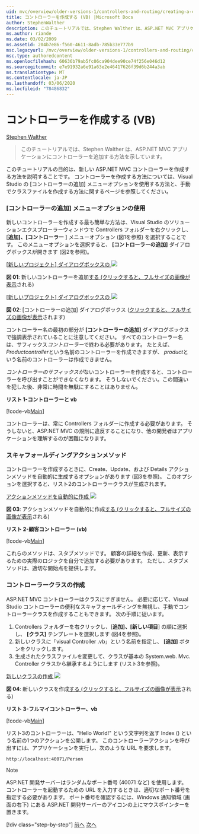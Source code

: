 ```yaml
---
uid: mvc/overview/older-versions-1/controllers-and-routing/creating-a-controller-vb
title: コントローラーを作成する (VB) |Microsoft Docs
author: StephenWalther
description: このチュートリアルでは、Stephen Walther は、ASP.NET MVC アプリケーションにコントローラーを追加する方法を示しています。
ms.author: riande
ms.date: 03/02/2009
ms.assetid: 204b7e86-f560-4611-8adb-785b33e777b9
msc.legacyurl: /mvc/overview/older-versions-1/controllers-and-routing/creating-a-controller-vb
msc.type: authoredcontent
ms.openlocfilehash: 60636b79ab5fc06ca904dee90ce74f256e046d12
ms.sourcegitcommit: e7e91932a6e91a63e2e46417626f39d6b244a3ab
ms.translationtype: MT
ms.contentlocale: ja-JP
ms.lasthandoff: 03/06/2020
ms.locfileid: "78486832"
---
```

# <a name="creating-a-controller-vb"></a>コントローラーを作成する (VB)

[Stephen Walther](https://github.com/StephenWalther)

> このチュートリアルでは、Stephen Walther は、ASP.NET MVC アプリケーションにコントローラーを追加する方法を示しています。

このチュートリアルの目的は、新しい ASP.NET MVC コントローラーを作成する方法を説明することです。 コントローラーを作成する方法については、Visual Studio の [コントローラーの追加] メニューオプションを使用する方法と、手動でクラスファイルを作成する方法に関するページを参照してください。

### <a name="using-the-add-controller-menu-option"></a>[コントローラーの追加] メニューオプションの使用

新しいコントローラーを作成する最も簡単な方法は、Visual Studio のソリューションエクスプローラーウィンドウで Controllers フォルダーを右クリックし、[**追加]、[コントローラー** ] メニューオプション (図1を参照) を選択することです。 このメニューオプションを選択すると、 **[コントローラーの追加]** ダイアログボックスが開きます (図2を参照)。

[[新しいプロジェクト] ダイアログボックスの ![](creating-a-controller-vb/_static/image1.jpg)](creating-a-controller-vb/_static/image1.png)

**図 01**: 新しいコントローラーを追加[する (クリックすると、フルサイズの画像が表示](creating-a-controller-vb/_static/image2.png)される)

[[新しいプロジェクト] ダイアログボックスの ![](creating-a-controller-vb/_static/image2.jpg)](creating-a-controller-vb/_static/image3.png)

**図 02**: [コントローラーの追加] ダイアログボックス ([クリックすると、フルサイズの画像が表示](creating-a-controller-vb/_static/image4.png)されます)

コントローラー名の最初の部分が **[コントローラーの追加]** ダイアログボックスで強調表示されていることに注意してください。 すべてのコントローラー名は、サフィックス*コントローラー*で終わる必要があります。 たとえば、 *Productcontroller*という名前のコントローラーを作成できますが、 *product*という名前のコントローラーは作成できません。

*コントローラーのサフィックスが*ないコントローラーを作成すると、コントローラーを呼び出すことができなくなります。 そうしないでください。この間違いを犯した後、非常に時間を無駄にすることはありません。

**リスト 1-コントローラーと vb**

[!code-vb[Main](creating-a-controller-vb/samples/sample1.vb)]

コントローラーは、常に Controllers フォルダーに作成する必要があります。 そうしないと、ASP.NET MVC の規則に違反することになり、他の開発者はアプリケーションを理解するのが困難になります。

### <a name="scaffolding-action-methods"></a>スキャフォールディングアクションメソッド

コントローラーを作成するときに、Create、Update、および Details アクションメソッドを自動的に生成するオプションがあります (図3を参照)。 このオプションを選択すると、リスト2のコントローラークラスが生成されます。

[アクションメソッドを自動的に作成 ![](creating-a-controller-vb/_static/image3.jpg)](creating-a-controller-vb/_static/image5.png)

**図 03**: アクションメソッドを自動的に作成[する (クリックすると、フルサイズの画像が表示](creating-a-controller-vb/_static/image6.png)される)

**リスト 2-顧客コントローラー (vb)**

[!code-vb[Main](creating-a-controller-vb/samples/sample2.vb)]

これらのメソッドは、スタブメソッドです。 顧客の詳細を作成、更新、表示するための実際のロジックを自分で追加する必要があります。 ただし、スタブメソッドは、適切な開始点を提供します。

### <a name="creating-a-controller-class"></a>コントローラークラスの作成

ASP.NET MVC コントローラーはクラスにすぎません。 必要に応じて、Visual Studio コントローラーの便利なスキャフォールディングを無視し、手動でコントローラークラスを作成することもできます。 次の手順に従います。

1. Controllers フォルダーを右クリックし、[**追加]、[新しい項目**] の順に選択し、 **[クラス]** テンプレートを選択します (図4を参照)。
2. 新しいクラスに「visual Controller .vb」という名前を指定し、 **[追加]** ボタンをクリックします。
3. 生成されたクラスファイルを変更して、クラスが基本の System.web. Mvc. Controller クラスから継承するようにします (リスト3を参照)。

[新しいクラスの作成 ![](creating-a-controller-vb/_static/image4.jpg)](creating-a-controller-vb/_static/image7.png)

**図 04**: 新しいクラスを作成[する (クリックすると、フルサイズの画像が表示](creating-a-controller-vb/_static/image8.png)される)

**リスト 3-フルマイコントローラー、vb**

[!code-vb[Main](creating-a-controller-vb/samples/sample3.vb)]

リスト3のコントローラーは、"Hello World!" という文字列を返す Index () という名前の1つのアクションを公開します。 このコントローラーアクションを呼び出すには、アプリケーションを実行し、次のような URL を要求します。

`http://localhost:40071/Person`

> [!NOTE]
> 
> ASP.NET 開発サーバーはランダムなポート番号 (40071 など) を使用します。 コントローラーを起動するための URL を入力するときは、適切なポート番号を指定する必要があります。 ポート番号を確認するには、Windows 通知領域 (画面の右下) にある ASP.NET 開発サーバーのアイコンの上にマウスポインターを置きます。
> 
> [!div class="step-by-step"]
> [前へ](adding-dynamic-content-to-a-cached-page-vb.md)
> [次へ](creating-an-action-vb.md)
